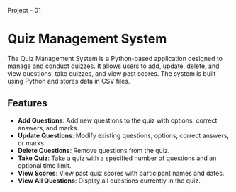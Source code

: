 Project - 01

# Quiz Management System

The Quiz Management System is a Python-based application designed to manage and conduct quizzes. 
It allows users to add, update, delete, and view questions, take quizzes, and view past scores. 
The system is built using Python and stores data in CSV files.

## Features
- **Add Questions**: Add new questions to the quiz with options, correct answers, and marks.
- **Update Questions**: Modify existing questions, options, correct answers, or marks.
- **Delete Questions**: Remove questions from the quiz.
- **Take Quiz**: Take a quiz with a specified number of questions and an optional time limit.
- **View Scores**: View past quiz scores with participant names and dates.
- **View All Questions**: Display all questions currently in the quiz.

